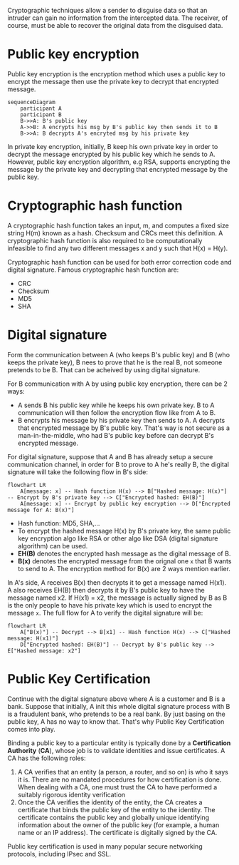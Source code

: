 Cryptographic techniques allow a sender to disguise data so that an intruder can gain no information from the intercepted data. The receiver, of course, must be able to recover the original data from the disguised data.

# Public key encryption
Public key encryption is the encryption method which uses a public key to encrypt the message then use the private key to decrypt that encrypted message.

```mermaid
sequenceDiagram
    participant A
    participant B 
    B->>A: B's public key
    A->>B: A encrypts his msg by B's public key then sends it to B
    B->>A: B decrypts A's encryted msg by his private key
```
In private key encryption, initially, B keep his own private key in order to decrypt the message encrypted by his public key which he sends to A. However, public key encryption algorithm, e.g RSA, supports encrypting the message by the private key and decrypting that encrypted message by the public key.

# Cryptographic hash function
A cryptographic hash function takes an input, m, and computes a fixed size string H(m) known as a hash. Checksum and CRCs meet this definition. A cryptographic hash function is also required to be computationally infeasible to find any two different messages x and y such that H(x) = H(y).

Cryptographic hash function can be used for both error correction code and digital signature. Famous cryptographic hash function are:
* CRC
* Checksum
* MD5
* SHA
# Digital signature
Form the communication between A (who keeps B's public key) and B (who keeps the private key), B nees to prove that he is the real B, not someone pretends to be B. That can be acheived by using digital signature.

For B communication with A by using public key encryption, there can be 2 ways:
* A sends B his public key while he keeps his own private key. B to A communication will then follow the encryption flow like from A to B.
* B encrypts his message by his private key then sends to A. A decrypts that encrypted message by B's public key. That's way is not secure as a man-in-the-middle, who had B's public key before can decrypt B's encrypted message.

For digital signature, suppose that A and B has already setup a secure communication channel, in order for B to prove to A he's really B, the digital signature will take the following flow in B's side:
```mermaid
flowchart LR
    A[message: x] -- Hash function H(x) --> B["Hashed message: H(x)"] -- Encrypt by B's private key --> C["Encrypted hashed: EH(B)"]
    A[message: x] -- Encrypt by public key encryption --> D["Encrypted message for A: B(x)"]
```
* Hash function: MD5, SHA,...
* To encrypt the hashed message H(x) by B's private key, the same public key encryption algo like RSA or other algo like DSA (digital signature algorithm) can be used.
* **EH(B)** denotes the encrypted hash message as the digital message of B.
* **B(x)** denotes the encrypted message from the orignal one ``x`` that B wants to send to A. The encryption method for B(x) are 2 ways mention earlier.

In A's side, A receives B(x) then decrypts it to get a message named H(x1). A also receives EH(B) then decrypts it by B's public key to have the message named x2. If H(x1) = x2, the message is actually signed by B as B is the only people to have his private key which is used to encrypt the message ``x``. The full flow for A to verify the digital signature will be:
```mermaid
flowchart LR
    A["B(x)"] -- Decrypt --> B[x1] -- Hash function H(x) --> C["Hashed message: H(x1)"]
    D["Encrypted hashed: EH(B)"] -- Decrypt by B's public key --> E["Hashed message: x2"]
```
# Public Key Certification
Continue with the digital signature above where A is a customer and B is a bank. Suppose that initially, A init this whole digital signature process with B is a fraudulent bank, who pretends to be a real bank. By just basing on the public key, A has no way to know that. That's why Public Key Certification comes into play.

Binding a public key to a particular entity is typically done by a **Certification Authority** (**CA**), whose job is to validate identities and issue certificates. A CA has the following roles:
1. A CA verifies that an entity (a person, a router, and so on) is who it says it is. There are no mandated procedures for how certification is done. When dealing with a CA, one must trust the CA to have performed a suitably rigorous identity verification
2. Once the CA verifies the identity of the entity, the CA creates a certificate that binds the public key of the entity to the identity. The certificate contains the public key and globally unique identifying information about the owner of the public key (for example, a human name or an IP address). The certificate is digitally signed by the CA.

Public key certification is used in many popular secure networking protocols, including IPsec and SSL.
